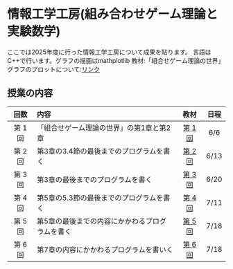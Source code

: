# 情報工学工房(組み合わせゲーム理論と実験数学)
ここでは2025年度に行った情報工学工房について成果を貼ります。
言語はC++で行います。グラフの描画はmathplotlib
教材:「組合せゲーム理論の世界」
グラフのプロットについて:[リンク](./materials/0/)
 
## 授業の内容

|   回数   | 内容                                                 | 教材 |  日程  |
| :-------:| :--------------------------------------------------- | :--: | :------: |
| 第 1 回|   「組合せゲーム理論の世界」の第1章と第2章         |   [第 1 回](./materials/1/)  | 6/6 |
| 第 2 回|第3章の3.4節の最後までのプログラムを書く          |  [第 2 回](./materials/2/)  | 6/13 |
| 第 3 回| 第3章の最後までのプログラムを書く                                 |  [第 3 回](./materials/3/)  | 6/20 |
| 第 4 回| 第5章の5.3節の最後までのプログラムを書く                               |  [第 4 回](./materials/4/)  | 7/11 |
| 第 5 回| 第5章の最後までの内容にかかわるプログラムを書く |  [第 5 回](./materials/5/)  |  7/18   |
| 第 6 回| 第7章の内容にかかわるプログラムを書いく |  [第 6 回](./materials/6/)  |  7/18   |
